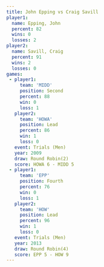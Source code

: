 ```yaml
---
title: John Epping vs Craig Savill
player1:             
  name: Epping, John 
  percent: 82        
  wins: 0            
  losses: 2          
player2:             
  name: Savill, Craig
  percent: 91        
  wins: 2            
  losses: 0          
games:
 - player1:          
     team: 'MIDD'    
     position: Second
     percent: 88     
     win: 0          
     loss: 1         
   player2:        
     team: 'HOWA'  
     position: Lead
     percent: 86   
     win: 1        
     loss: 0       
   event: Trials (Men)   
   year: 2009            
   draw: Round Robin(2)  
   score: HOWA 6 - MIDD 5
 - player1:          
     team: 'EPP'     
     position: Fourth
     percent: 76     
     win: 0          
     loss: 1         
   player2:        
     team: 'HOW'   
     position: Lead
     percent: 96   
     win: 1        
     loss: 0       
   event: Trials (Men) 
   year: 2013          
   draw: Round Robin(4)
   score: EPP 5 - HOW 9
---
```

